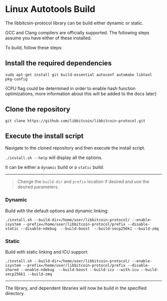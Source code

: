 # Linux Autotools Build

The libbitcoin-protocol library can be build either dynamic or static.

GCC and Clang compilers are officially supported.
The following steps assume you have either of these installed.

To build, follow these steps:
## Install the required dependencies
```
sudo apt-get install git build-essential autoconf automake libtool pkg-config 
```

{CPU flag could be determined in order to enable hash function optimizations, more information about this will be added to the docs later}

## Clone the repository

```
git clone https://github.com/libbitcoin/libbitcoin-protocol.git
```

## Execute the install script

Navigate to the cloned repository and then execute the install script.

`./install.sh --help` will display all the options.

It can be either a `dynamic` build or a `static` build:

---

> Change the `build-dir` and `prefix` location if desired and use the desired parameters.

### Dynamic

Build with the default options and dynamic linking:
```
./install.sh --build-dir=/home/user/libbitcoin-protocol/ --enable-isystem --prefix=/home/user/libbitcoin-protocol/prefix --disable-static --disable-ndebug  --build-boost  --build-secp256k1 --build-zmq
```

### Static

Build with static linking and ICU support:
```
./install.sh --build-dir=/home/user/libbitcoin-protocol/ --enable-isystem --prefix=/home/user/libbitcoin-protocol/prefix --disable-shared --enable-ndebug  --build-boost --build-icu --with-icu --build-secp256k1 --build-zmq
```

---

The library, and dependent libraries will now be build in the specified directory.

